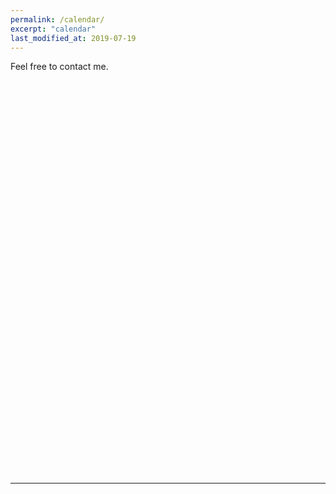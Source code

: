 ```yaml
---
permalink: /calendar/
excerpt: "calendar"
last_modified_at: 2019-07-19
---
```


Feel free to contact me.  

<!-- Calendly inline widget begin -->
<div class="calendly-inline-widget" data-url="https://calendly.com/adai/chat" style="min-width:320px;height:630px;"></div>
<script type="text/javascript" src="https://assets.calendly.com/assets/external/widget.js"></script>
<!-- Calendly inline widget end -->

---
